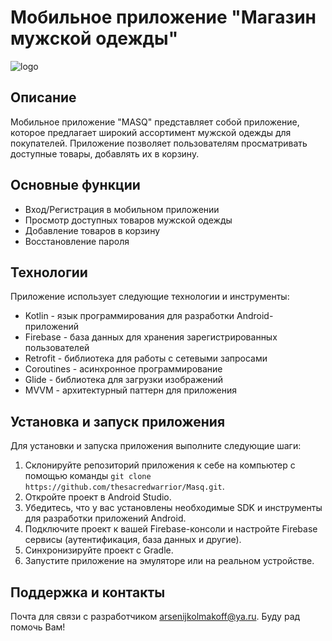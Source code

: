 # Мобильное приложение "Магазин мужской одежды"

![logo](https://github.com/thesacredwarrior/Masq/assets/79377228/9d7a2beb-d434-463d-bf22-70234994637a)

## Описание

Мобильное приложение "MASQ" представляет собой приложение, которое предлагает широкий ассортимент мужской одежды для покупателей. Приложение позволяет пользователям просматривать доступные товары, добавлять их в корзину.

## Основные функции

- Вход/Регистрация в мобильном приложении
- Просмотр доступных товаров мужской одежды
- Добавление товаров в корзину
- Восстановление пароля

## Технологии

Приложение использует следующие технологии и инструменты:

- Kotlin - язык программирования для разработки Android-приложений
- Firebase - база данных для хранения зарегистрированных пользователей
- Retrofit - библиотека для работы с сетевыми запросами
- Coroutines - асинхронное программирование
- Glide - библиотека для загрузки изображений
- MVVM - архитектурный паттерн для приложения

## Установка и запуск приложения

Для установки и запуска приложения выполните следующие шаги:

1. Склонируйте репозиторий приложения к себе на компьютер с помощью команды `git clone https://github.com/thesacredwarrior/Masq.git`.
2. Откройте проект в Android Studio.
3. Убедитесь, что у вас установлены необходимые SDK и инструменты для разработки приложений Android.
4. Подключите проект к вашей Firebase-консоли и настройте Firebase сервисы (аутентификация, база данных и другие).
5. Синхронизируйте проект с Gradle.
6. Запустите приложение на эмуляторе или на реальном устройстве.

## Поддержка и контакты

Почта для связи с разработчиком [arsenijkolmakoff@ya.ru](arsenijkolmakoff@ya.ru). Буду рад помочь Вам!
